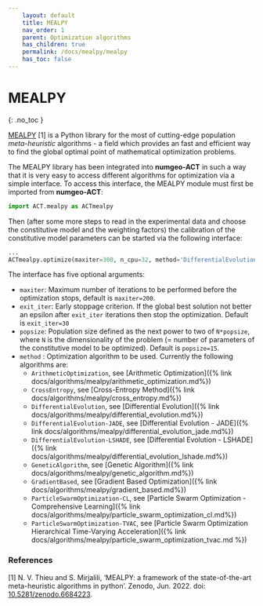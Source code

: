 ```yaml
---
    layout: default
    title: MEALPY
    nav_order: 1
    parent: Optimization algorithms
    has_children: true
    permalink: /docs/mealpy/mealpy
    has_toc: false
---
```

# MEALPY
{: .no_toc }

[MEALPY](https://github.com/thieu1995/mealpy.git) [1] is a Python library for the most of cutting-edge population *meta-heuristic* algorithms - a field which provides an fast and efficient way to find the global optimal point of mathematical optimization problems.

The MEALPY library has been integrated into **numgeo-ACT** in such a way that it is very easy to access different algorithms for optimization via a simple interface. To access this interface, the MEALPY module must first be imported from **numgeo-ACT**:

```python
import ACT.mealpy as ACTmealpy
```

Then (after some more steps to read in the experimental data and choose the constitutive model and the weighting factors) the calibration of the constitutive model parameters can be started via the following interface:

```python
...
ACTmealpy.optimize(maxiter=300, n_cpu=32, method='DifferentialEvolution')
```

The interface has five optional arguments:
* `maxiter`: Maximum number of iterations to be performed before the optimization stops, default is `maxiter=200`.
* `exit_iter`: Early stoppage criterion. If the global best solution not better an epsilon after `exit_iter` iterations then stop the optimization. Default is `exit_iter=30`
* `popsize`: Population size defined as the next power to two of `N*popsize`, where `N` is the dimensionality of the problem (= number of parameters of the constitutive model to be optimized). Default is `popsize=15`.
* `method` : Optimization algorithm to be used. Currently the following algorithms are:
    * `ArithmeticOptimization`, see [Arithmetic Optimization]({% link docs/algorithms/mealpy/arithmetic_optimization.md%})
    * `CrossEntropy`, see [Cross-Entropy Method]({% link docs/algorithms/mealpy/cross_entropy.md%})
    * `DifferentialEvolution`, see [Differential Evolution]({% link docs/algorithms/mealpy/differential_evolution.md%})
    * `DifferentialEvolution-JADE`, see [Differential Evolution - JADE]({% link docs/algorithms/mealpy/differential_evolution_jade.md%})
    * `DifferentialEvolution-LSHADE`, see [Differential Evolution - LSHADE]({% link docs/algorithms/mealpy/differential_evolution_lshade.md%})
    * `GeneticAlgorithm`, see [Genetic Algorithm]({% link docs/algorithms/mealpy/genetic_algorithm.md%})
    * `GradientBased`, see [Gradient Based Optimization]({% link docs/algorithms/mealpy/gradient_based.md%})
    * `ParticleSwarmOptimization-CL`, see [Particle Swarm Optimization - Comprehensive Learning]({% link docs/algorithms/mealpy/particle_swarm_optimization_cl.md%})
    * `ParticleSwarmOptimization-TVAC`, see [Particle Swarm Optimization Hierarchical Time-Varying Acceleration]({% link docs/algorithms/mealpy/particle_swarm_optimization_tvac.md %})
    

### References
[1] N. V. Thieu and S. Mirjalili, ‘MEALPY: a framework of the state-of-the-art meta-heuristic algorithms in python’. Zenodo, Jun. 2022. doi: [10.5281/zenodo.6684223](https://doi.org/10.5281/zenodo.6684223).